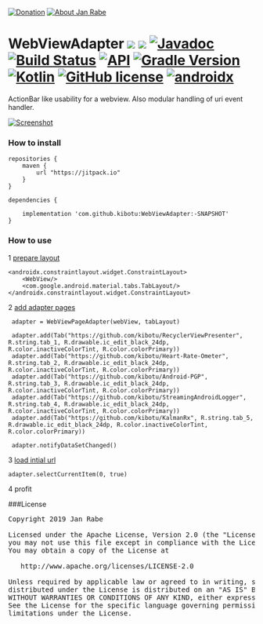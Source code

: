 [![Donation](https://img.shields.io/badge/by%20me%20a%20coffee-brightgreen.svg)](https://www.paypal.me/janrabe/5) [![About Jan Rabe](https://img.shields.io/badge/about-me-green.svg)](https://about.me/janrabe)
# WebViewAdapter [![](https://jitpack.io/v/kibotu/WebViewAdapter.svg)](https://jitpack.io/#kibotu/WebViewAdapter) [![](https://jitpack.io/v/kibotu/WebViewAdapter/month.svg)](https://jitpack.io/#kibotu/WebViewAdapter) [![Javadoc](https://img.shields.io/badge/javadoc-SNAPSHOT-green.svg)](https://jitpack.io/com/github/kibotu/WebViewAdapter/master-SNAPSHOT/javadoc/index.html) [![Build Status](https://travis-ci.org/kibotu/WebViewAdapter.svg)](https://travis-ci.org/kibotu/WebViewAdapter)  [![API](https://img.shields.io/badge/API-15%2B-brightgreen.svg?style=flat)](https://android-arsenal.com/api?level=15) [![Gradle Version](https://img.shields.io/badge/gradle-5.4.0-green.svg)](https://docs.gradle.org/current/release-notes) [![Kotlin](https://img.shields.io/badge/kotlin-1.3.30-green.svg)](https://kotlinlang.org/) [![GitHub license](https://img.shields.io/badge/license-Apache%202-blue.svg)](https://raw.githubusercontent.com/kibotu/WebViewAdapter/master/LICENSE) [![androidx](https://img.shields.io/badge/androidx-brightgreen.svg)](https://developer.android.com/topic/libraries/support-library/refactor)

ActionBar like usability for a webview. Also modular handling of uri event handler.

[![Screenshot](https://raw.githubusercontent.com/kibotu/WebViewAdapter/master/screenshot.png)](https://raw.githubusercontent.com/kibotu/WebViewAdapter/master/screenshot.png)

### How to install

	repositories {
	    maven {
	        url "https://jitpack.io"
	    }
	}

	dependencies {

        implementation 'com.github.kibotu:WebViewAdapter:-SNAPSHOT'
    }

### How to use

1 [prepare layout](https://github.com/kibotu/WebViewAdapter/blob/master/app/src/main/res/layout/activity_main.xml#L10-L41)

    <androidx.constraintlayout.widget.ConstraintLayout>
        <WebView/>
        <com.google.android.material.tabs.TabLayout/>
    </androidx.constraintlayout.widget.ConstraintLayout>

2 [add adapter pages](https://github.com/kibotu/WebViewAdapter/blob/master/app/src/main/java/net/kibotu/webviewadapter/app/MainActivity.kt#L33-L41)

     adapter = WebViewPageAdapter(webView, tabLayout)

     adapter.add(Tab("https://github.com/kibotu/RecyclerViewPresenter", R.string.tab_1, R.drawable.ic_edit_black_24dp, R.color.inactiveColorTint, R.color.colorPrimary))
     adapter.add(Tab("https://github.com/kibotu/Heart-Rate-Ometer", R.string.tab_2, R.drawable.ic_edit_black_24dp, R.color.inactiveColorTint, R.color.colorPrimary))
     adapter.add(Tab("https://github.com/kibotu/Android-PGP", R.string.tab_3, R.drawable.ic_edit_black_24dp, R.color.inactiveColorTint, R.color.colorPrimary))
     adapter.add(Tab("https://github.com/kibotu/StreamingAndroidLogger", R.string.tab_4, R.drawable.ic_edit_black_24dp, R.color.inactiveColorTint, R.color.colorPrimary))
     adapter.add(Tab("https://github.com/kibotu/KalmanRx", R.string.tab_5, R.drawable.ic_edit_black_24dp, R.color.inactiveColorTint, R.color.colorPrimary))

     adapter.notifyDataSetChanged()

3 [load intial url](https://github.com/kibotu/WebViewAdapter/blob/master/app/src/main/java/net/kibotu/webviewadapter/app/MainActivity.kt#L44-L52)

    adapter.selectCurrentItem(0, true)

4 profit


###License
<pre>
Copyright 2019 Jan Rabe

Licensed under the Apache License, Version 2.0 (the "License");
you may not use this file except in compliance with the License.
You may obtain a copy of the License at

   http://www.apache.org/licenses/LICENSE-2.0

Unless required by applicable law or agreed to in writing, software
distributed under the License is distributed on an "AS IS" BASIS,
WITHOUT WARRANTIES OR CONDITIONS OF ANY KIND, either express or implied.
See the License for the specific language governing permissions and
limitations under the License.
</pre>
